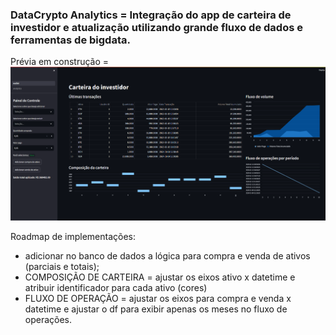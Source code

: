 ### DataCrypto Analytics = Integração do app de carteira de investidor e atualização utilizando grande fluxo de dados e ferramentas de bigdata.

Prévia em construção =
![Alt text](image-1.png)

Roadmap de implementações:

- adicionar no banco de dados a lógica para compra e venda de ativos (parciais e totais);
- COMPOSIÇÃO DE CARTEIRA = ajustar os eixos ativo x datetime e atribuir identificador para cada ativo (cores)
- FLUXO DE OPERAÇÃO = ajustar os eixos para compra e venda x datetime e ajustar o df para exibir apenas os meses no fluxo de operações.
